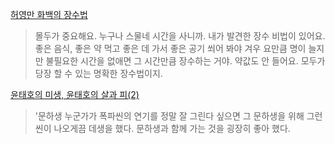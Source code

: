 
[허영만 화백의 장수법](https://brunch.co.kr/@hum50000/4)


> 몰두가 중요해요. 누구나 스물네 시간을 사니까. 내가 발견한 장수 비법이 있어요. 좋은 음식, 좋은 약 먹고 좋은 데 가서 좋은 공기 쐬어 봐야 겨우 요만큼 명이 늘지만 불필요한 시간을 없애면 그 시간만큼 장수하는 거야. 약값도 안 들어요. 모두가 당장 할 수 있는 명확한 장수법이지.

[윤태호의 미생, 윤태호의 살과 피(2)](https://www.cyberoro.com/news/news_view.oro)

> '문하생 누군가가 폭파씬의 연기를 정말 잘 그린다 싶으면 그 문하생을 위해 그런 씬이 나오게끔 데생을 했다. 문하생과 함께 가는 것을 굉장히 좋아 했다. 
> 